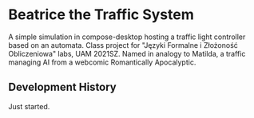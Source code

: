 # Beatrice the Traffic System

A simple simulation in compose-desktop hosting a traffic light controller based on an automata.
Class project for "Języki Formalne i Złożoność Obliczeniowa" labs, UAM 2021SZ.
Named in analogy to Matilda, a traffic managing AI from a webcomic Romantically Apocalyptic.

## Development History

Just started.
